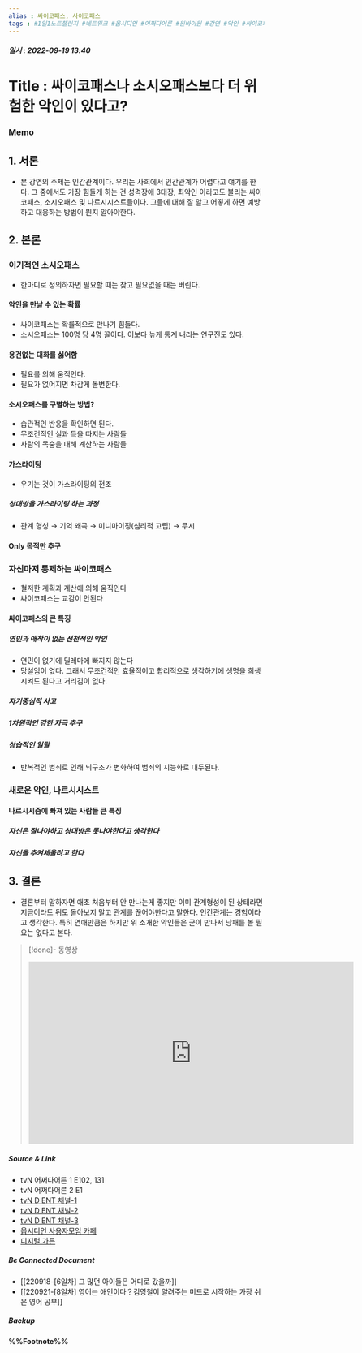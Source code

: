 ```yaml
---
alias : 싸이코패스, 사이코패스
tags : #1일1노트챌린지 #네트워크 #옵시디언 #어쩌다어른 #원바이원 #강연 #악인 #싸이코패스 #소시오패스 #나르시시스트 #인간관계
---
```


##### 일시 : 2022-09-19 13:40

# Title : 싸이코패스나 소시오패스보다 더 위험한 악인이 있다고?

### Memo

## 1. 서론
- 본 강연의 주제는 인간관계이다. 우리는 사회에서 인간관계가 어렵다고 얘기를 한다. 그 중에서도 가장 힘들게 하는 건 성격장애 3대장, 최악인 이라고도 불리는 싸이코패스, 소시오패스 및 나르시시스트들이다. 그들에 대해 잘 알고 어떻게 하면 예방하고 대응하는 방법이 뭔지 알아야한다.

## 2. 본론

### 이기적인 소시오패스
- 한마디로 정의하자면 필요할 때는 찾고 필요없을 때는 버린다.

#### 악인을 만날 수 있는 확률
- 싸이코패스는 확률적으로 만나기 힘들다.
- 소시오패스는 100명 당 4명 꼴이다. 이보다 높게 통계 내리는 연구진도 있다.

#### 용건없는 대화를 싫어함
- 필요를 의해 움직인다.
- 필요가 없어지면 차갑게 돌변한다.

#### 소시오패스를 구별하는 방법?
- 습관적인 반응을 확인하면 된다.
- 무조건적인 실과 득을 따지는 사람들
- 사람의 목숨을 대해 계산하는 사람들

#### 가스라이팅
- 우기는 것이 가스라이팅의 전조

##### 상대방을 가스라이팅 하는 과정
- 관계 형성 → 기억 왜곡 → 미니마이징(심리적 고립) → 무시

#### Only 목적만 추구

### 자신마저 통제하는 싸이코패스
- 철저한 계획과 계산에 의해 움직인다
- 싸이코패스는 교감이 안된다

#### 싸이코패스의 큰 특징

##### 연민과 애착이 없는 선천적인 악인
- 연민이 없기에 딜레마에 빠지지 않는다
- 망설임이 없다. 그래서 무조건적인 효율적이고 합리적으로 생각하기에 생명을 희생시켜도 된다고 거리김이 없다.

##### 자기중심적 사고

##### 1차원적인 강한 자극 추구

##### 상습적인 일탈
- 반복적인 범죄로 인해 뇌구조가 변화하여 범죄의 지능화로 대두된다.

### 새로운 악인, 나르시시스트

#### 나르시시즘에 빠져 있는 사람들 큰 특징

##### 자신은 잘나야하고 상대방은 못나야한다고 생각한다

##### 자신을 추켜세울려고 한다

## 3. 결론
- 결론부터 말하자면 애초 처음부터 안 만나는게 좋지만 이미 관계형성이 된 상태라면 지금이라도 뒤도 돌아보지 말고 관계를 끊어야한다고 말한다. 인간관계는 경험이라고 생각한다. 특히 연애만큼은 하지만 위 소개한 악인들은 굳이 만나서 낭패를 볼 필요는 없다고 본다.

> [!done]- 동영상
> <iframe width="640" height="360" src="https://www.youtube.com/embed/Zc0bQERGv5g" title="[#티전드] (1시간) 사이코패스나 소시오패스보다 더 위험한 악인이 있다고? 남의 불행에서 행복을 느끼는 나르시시스트💥 | #어쩌다어른" frameborder="0" allow="accelerometer; autoplay; clipboard-write; encrypted-media; gyroscope; picture-in-picture" allowfullscreen></iframe>

##### Source & Link
- tvN 어쩌다어른 1 E102, 131
- tvN 어쩌다어른 2 E1
- [tvN D ENT 채널-1](https://youtu.be/Zc0bQERGv5g)
- [tvN D ENT 채널-2](https://youtu.be/5QOBobDfUVk)
- [tvN D ENT 채널-3](https://youtu.be/SUVTXIzEu2g)
- [옵시디언 사용자모임 카페](https://cafe.naver.com/obsidianary/1769)
- [디지털 가든](https://chunghasull.netlify.app/220919-7일차-싸이코패스나-소시오패스보다-더-위험한-악인이-있다고)

##### Be Connected Document
- [[220918-[6일차] 그 많던 아이들은 어디로 갔을까]]
- [[220921-[8일차] 영어는 애인이다？김영철이 알려주는 미드로 시작하는 가장 쉬운 영어 공부]]

##### Backup


#### %%Footnote%%

[^1]: 
